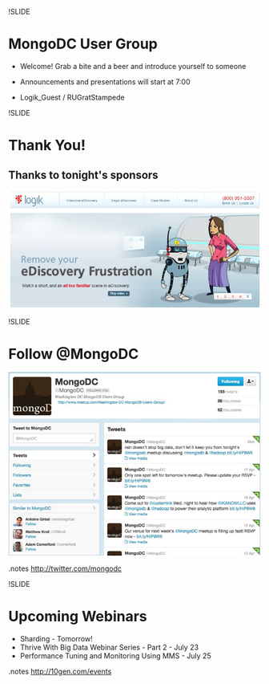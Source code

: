 !SLIDE 
# MongoDC User Group #

* Welcome!  Grab a bite and a beer and introduce yourself to someone
* Announcements and presentations will start at 7:00

* Logik_Guest / RUGratStampede

!SLIDE
# Thank You! #

## Thanks to tonight's sponsors

![Logik](../images/Logik.jpg)

!SLIDE
# Follow @MongoDC
![@mongodc](../images/mongodc_twitter.jpg)

.notes http://twitter.com/mongodc

!SLIDE 
# Upcoming Webinars

* Sharding - Tomorrow!
* Thrive With Big Data Webinar Series - Part 2 - July 23
* Performance Tuning and Monitoring Using MMS - July 25

.notes http://10gen.com/events


